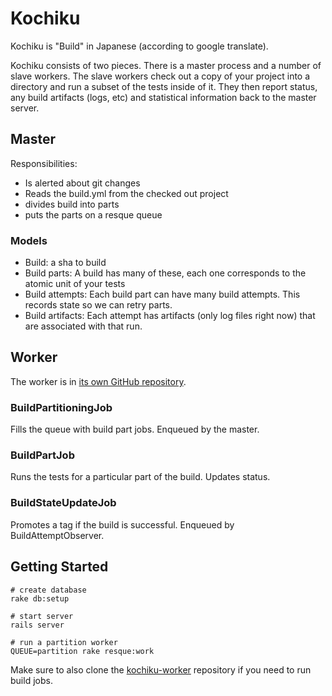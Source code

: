 Kochiku
=======

Kochiku is "Build" in Japanese (according to google translate).

Kochiku consists of two pieces. There is a master process and a number of slave
workers. The slave workers check out a copy of your project into a directory
and run a subset of the tests inside of it. They then report status, any build
artifacts (logs, etc) and statistical information back to the master server.


Master
------

Responsibilities:

 - Is alerted about git changes
 - Reads the build.yml from the checked out project
 - divides build into parts
 - puts the parts on a resque queue

### Models
 - Build: a sha to build
 - Build parts: A build has many of these, each one corresponds to the atomic unit of your tests
 - Build attempts: Each build part can have many build attempts. This records state so we can retry parts.
 - Build artifacts: Each attempt has artifacts (only log files right now) that are associated with that run.


Worker
------

The worker is in [its own GitHub repository][kochiku-worker].

### BuildPartitioningJob
Fills the queue with build part jobs. Enqueued by the master.

### BuildPartJob
Runs the tests for a particular part of the build. Updates status.

### BuildStateUpdateJob
Promotes a tag if the build is successful. Enqueued by BuildAttemptObserver.


Getting Started
---------------

    # create database
    rake db:setup

    # start server
    rails server

    # run a partition worker
    QUEUE=partition rake resque:work

Make sure to also clone the [kochiku-worker] repository if you need to run
build jobs.

[kochiku-worker]: https://git.squareup.com/square/kochiku-worker
